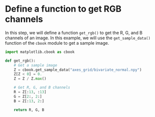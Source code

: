 # Define a function to get RGB channels

In this step, we will define a function `get_rgb()` to get the R, G, and B channels of an image. In this example, we will use the `get_sample_data()` function of the `cbook` module to get a sample image.

```python
import matplotlib.cbook as cbook

def get_rgb():
    # Get a sample image
    Z = cbook.get_sample_data("axes_grid/bivariate_normal.npy")
    Z[Z < 0] = 0.
    Z = Z / Z.max()

    # Get R, G, and B channels
    R = Z[:13, :13]
    G = Z[2:, 2:]
    B = Z[:13, 2:]

    return R, G, B
```
